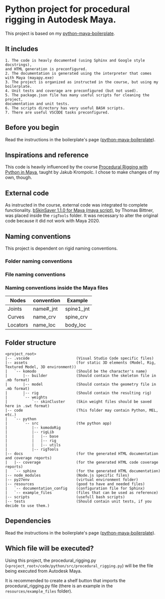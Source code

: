 # Python project for procedural rigging in Autodesk Maya.

This project is based on my [python-maya-boilerplate](https://github.com/leonardpin-br/python-maya-boilerplate).



## It includes
    1. The code is heavly documented (using Sphinx and Google style docstrings),
    and HTML generation is preconfigured.
    2. The documentation is generated using the interpreter that comes with Maya (mayapy.exe)
    3. The project is organized as instructed in the course, but using my boilerplate.
    4. Unit tests and coverage are preconfigured (but not used).
    5. The package.json file has many useful scripts for cleaning the project,
    documentation and unit tests.
    6. The scripts directory has very useful BASH scripts.
    7. There are useful VSCODE tasks preconfigured.



## Before you begin
Read the instructions in the boilerplate's page ([python-maya-boilerplate](https://github.com/leonardpin-br/python-maya-boilerplate)).



## Inspirations and reference
This code is heavily influenced by the course
[Procedural Rigging with Python in Maya](https://www.pluralsight.com/courses/procedural-rigging-python-maya-2283),
taught by Jakub Krompolc. I chose to make changes of my own, though.



## External code
As instructed in the course, external code was integrated to complete functionality.
[bSkinSaver 1.1.0 for Maya (maya script)](https://www.highend3d.com/maya/script/bskinsaver-for-maya),
by Thomas Bittner, was placed inside the `rigTools` folder.
It was necessary to alter the original code because it did not work with
Maya 2020.



## Naming conventions
This project is dependent on rigid naming conventions.

### Folder naming conventions

### File naming conventions

### Naming conventions inside the Maya files
| Nodes    | convention  | Example    |
|----------|-------------|------------|
| Joints   | name#_jnt   | spine1_jnt |
| Curves   | name_crv    | spine_crv  |
| Locators | name_loc    | body_loc   |



## Folder structure
```
<project_root>
|-- .vscode                     (Visual Studio Code specific files)
|-- assets                      (for static 3D elements (Model, Rig, Textured Model, 3D environment))
|   `-- komodo                  (Should be the character's name)
|       |-- builder             (Should contain the skeleton file in .mb format)
|       |-- model               (Should contain the geometry file in .mb format)
|       |-- rig                 (Should contain the resulting rig)
|       `-- weights
|           `-- skinCluster     (Skin weight files should be saved here in .swt format)
|-- code                        (This folder may contain Python, MEL, etc.)
|   `-- python
|       `-- src                 (the python app)
|           |-- komodoRig
|           |-- rigLib
|           |   |-- base
|           |   |-- rig
|           |   |-- utils
|           |-- rigTools
|-- docs                        (for the generated HTML documentation and coverage reports)
|   |-- coverage                (for the generated HTML code coverage reports)
|   `-- sphinx                  (for the generated HTML documentation)
|-- node_modules                (Node.js specific files)
|-- py27env                     (virtual environment folder)
|-- resources                   (good to have and needed files)
|   `-- documentation_config    (configuration file for Sphinx)
|   `-- example_files           (files that can be used as reference)
|-- scripts                     (usefull bash scripts)
|-- tests                       (Should contain unit tests, if you decide to use them.)

```



## Dependencies
Read the instructions in the boilerplate's page ([python-maya-boilerplate](https://github.com/leonardpin-br/python-maya-boilerplate)).



## Which file will be executed?
Using this project, the procedural_rigging.py (``<project_root>/code/python/src/procedural_rigging.py``) will be
the file being executed from Autodesk Maya.

It is recommended to create a shelf button that imports the procedural_rigging.py file (there is
an example in the ``resources/example_files`` folder).
